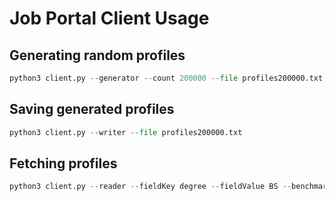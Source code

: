 # Job Portal Client Usage

## Generating random profiles

```py
python3 client.py --generator --count 200000 --file profiles200000.txt
```

## Saving generated profiles

```py
python3 client.py --writer --file profiles200000.txt
```

## Fetching profiles

```py
python3 client.py --reader --fieldKey degree --fieldValue BS --benchmark 10
```